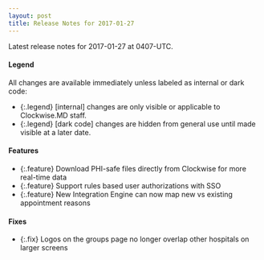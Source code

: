 ```yaml
---
layout: post
title: Release Notes for 2017-01-27
---
```


Latest release notes for 2017-01-27 at 0407-UTC.

<div class='legend' markdown='1'>

#### Legend

All changes are available immediately unless labeled as internal or dark code:

- {:.legend} [internal] changes are only visible or applicable to Clockwise.MD staff.
- {:.legend} [dark code] changes are hidden from general use until made visible at a later date.

</div>

<div class='features' markdown='1'>

#### Features

- {:.feature} Download PHI-safe files directly from Clockwise for more real-time data
- {:.feature} Support rules based user authorizations with SSO
- {:.feature} New Integration Engine can now map new vs existing appointment reasons

</div>

<div class='fixes' markdown='1'>

#### Fixes

- {:.fix} Logos on the groups page no longer overlap other hospitals on larger screens

</div>
